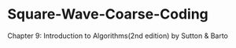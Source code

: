 # Square-Wave-Coarse-Coding
Chapter 9: Introduction to Algorithms(2nd edition) by Sutton &amp; Barto
